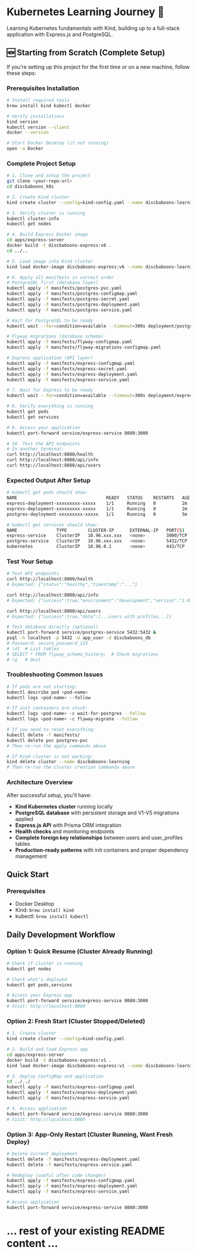# Kubernetes Learning Journey 🚀

Learning Kubernetes fundamentals with Kind, building up to a full-stack application with Express.js and PostgreSQL.

## 🆕 Starting from Scratch (Complete Setup)

If you're setting up this project for the first time or on a new machine, follow these steps:

### Prerequisites Installation
```bash
# Install required tools
brew install kind kubectl docker

# Verify installations
kind version
kubectl version --client
docker --version

# Start Docker Desktop (if not running)
open -a Docker
```

### Complete Project Setup
```bash
# 1. Clone and setup the project
git clone <your-repo-url>
cd discbaboons_k8s

# 2. Create Kind cluster
kind create cluster --config=kind-config.yaml --name discbaboons-learning

# 3. Verify cluster is running
kubectl cluster-info
kubectl get nodes

# 4. Build Express Docker image
cd apps/express-server
docker build -t discbaboons-express:v6 .
cd ../..

# 5. Load image into Kind cluster
kind load docker-image discbaboons-express:v6 --name discbaboons-learning

# 6. Apply all manifests in correct order
# PostgreSQL first (database layer)
kubectl apply -f manifests/postgres-pvc.yaml
kubectl apply -f manifests/postgres-configmap.yaml
kubectl apply -f manifests/postgres-secret.yaml
kubectl apply -f manifests/postgres-deployment.yaml
kubectl apply -f manifests/postgres-service.yaml

# Wait for PostgreSQL to be ready
kubectl wait --for=condition=available --timeout=300s deployment/postgres-deployment

# Flyway migrations (database schema)
kubectl apply -f manifests/flyway-configmap.yaml
kubectl apply -f manifests/flyway-migrations-configmap.yaml

# Express application (API layer)
kubectl apply -f manifests/express-configmap.yaml
kubectl apply -f manifests/express-secret.yaml
kubectl apply -f manifests/express-deployment.yaml
kubectl apply -f manifests/express-service.yaml

# 7. Wait for Express to be ready
kubectl wait --for=condition=available --timeout=300s deployment/express-deployment

# 8. Verify everything is running
kubectl get pods
kubectl get services

# 9. Access your application
kubectl port-forward service/express-service 8080:3000

# 10. Test the API endpoints
# In another terminal:
curl http://localhost:8080/health
curl http://localhost:8080/api/info
curl http://localhost:8080/api/users
```

### Expected Output After Setup
```bash
# kubectl get pods should show:
NAME                                  READY   STATUS    RESTARTS   AGE
express-deployment-xxxxxxxxx-xxxxx    1/1     Running   0          2m
express-deployment-xxxxxxxxx-xxxxx    1/1     Running   0          2m
postgres-deployment-xxxxxxxxx-xxxxx   1/1     Running   0          5m

# kubectl get services should show:
NAME               TYPE        CLUSTER-IP      EXTERNAL-IP   PORT(S)    AGE
express-service    ClusterIP   10.96.xxx.xxx   <none>        3000/TCP   2m
postgres-service   ClusterIP   10.96.xxx.xxx   <none>        5432/TCP   5m
kubernetes         ClusterIP   10.96.0.1       <none>        443/TCP    10m
```

### Test Your Setup
```bash
# Test API endpoints
curl http://localhost:8080/health
# Expected: {"status":"healthy","timestamp":"..."}

curl http://localhost:8080/api/info
# Expected: {"success":true,"environment":"development","version":"1.0.0",...}

curl http://localhost:8080/api/users
# Expected: {"success":true,"data":[...users with profiles...]}

# Test database directly (optional)
kubectl port-forward service/postgres-service 5432:5432 &
psql -h localhost -p 5432 -U app_user -d discbaboons_db
# Password: secure_password_123
# \dt  # List tables
# SELECT * FROM flyway_schema_history;  # Check migrations
# \q   # Quit
```

### Troubleshooting Common Issues
```bash
# If pods are not starting:
kubectl describe pod <pod-name>
kubectl logs <pod-name> --follow

# If init containers are stuck:
kubectl logs <pod-name> -c wait-for-postgres --follow
kubectl logs <pod-name> -c flyway-migrate --follow

# If you need to reset everything:
kubectl delete -f manifests/
kubectl delete pvc postgres-pvc
# Then re-run the apply commands above

# If Kind cluster is not working:
kind delete cluster --name discbaboons-learning
# Then re-run the cluster creation commands above
```

### Architecture Overview
After successful setup, you'll have:
- **Kind Kubernetes cluster** running locally
- **PostgreSQL database** with persistent storage and V1-V5 migrations applied
- **Express.js API** with Prisma ORM integration
- **Health checks** and monitoring endpoints
- **Complete foreign key relationships** between users and user_profiles tables
- **Production-ready patterns** with init containers and proper dependency management

## Quick Start

### Prerequisites
- Docker Desktop
- Kind: `brew install kind`
- kubectl: `brew install kubectl`

## Daily Development Workflow

### Option 1: Quick Resume (Cluster Already Running)
```bash
# Check if cluster is running
kubectl get nodes

# Check what's deployed
kubectl get pods,services

# Access your Express app
kubectl port-forward service/express-service 8080:3000
# Visit: http://localhost:8080
```

### Option 2: Fresh Start (Cluster Stopped/Deleted)
```bash
# 1. Create cluster
kind create cluster --config=kind-config.yaml

# 2. Build and load Express app
cd apps/express-server
docker build -t discbaboons-express:v1 .
kind load docker-image discbaboons-express:v1 --name discbaboons-learning

# 3. Deploy ConfigMap and application
cd ../../
kubectl apply -f manifests/express-configmap.yaml
kubectl apply -f manifests/express-deployment.yaml
kubectl apply -f manifests/express-service.yaml

# 4. Access application
kubectl port-forward service/express-service 8080:3000
# Visit: http://localhost:8080
```

### Option 3: App-Only Restart (Cluster Running, Want Fresh Deploy)
```bash
# Delete current deployment
kubectl delete -f manifests/express-deployment.yaml
kubectl delete -f manifests/express-service.yaml

# Redeploy (useful after code changes)
kubectl apply -f manifests/express-configmap.yaml
kubectl apply -f manifests/express-deployment.yaml
kubectl apply -f manifests/express-service.yaml

# Access application
kubectl port-forward service/express-service 8080:3000
```

# ... rest of your existing README content ...